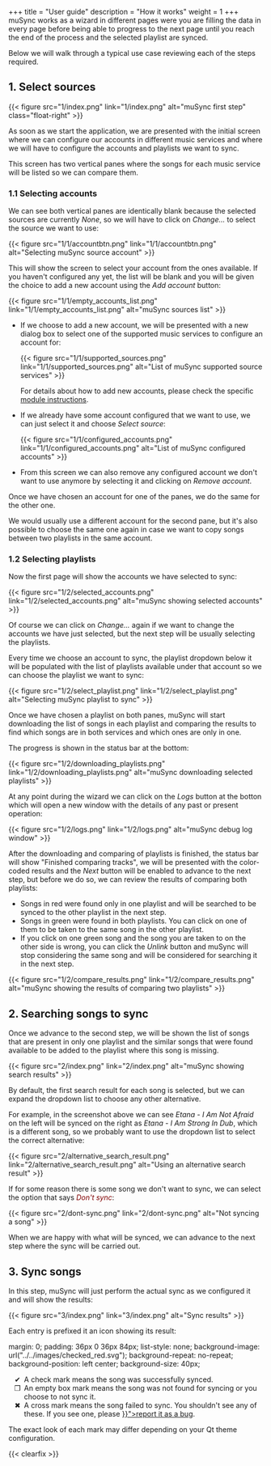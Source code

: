 +++
title = "User guide"
description = "How it works"
weight = 1
+++
muSync works as a wizard in different pages were you are filling the data in every page before being able to progress to the next page until you reach the end of the process and the selected playlist are synced.

Below we will walk through a typical use case reviewing each of the steps required.

## 1. Select sources

{{< figure src="1/index.png" link="1/index.png" alt="muSync first step" class="float-right" >}}

As soon as we start the application, we are presented with the initial screen where we can configure our accounts in different music services and where we will have to configure the accounts and playlists we want to sync.

This screen has two vertical panes where the songs for each music service will be listed so we can compare them.

### 1.1 Selecting accounts

We can see both vertical panes are identically blank because the selected sources are currently _None_, so we will have to click on _Change..._ to select the source we want to use:

{{< figure src="1/1/accountbtn.png" link="1/1/accountbtn.png" alt="Selecting muSync source account" >}}

This will show the screen to select your account from the ones available. If you haven't configured any yet, the list will be blank and you will be given the choice to add a new account using the _Add account_ button:

{{< figure src="1/1/empty_accounts_list.png" link="1/1/empty_accounts_list.png" alt="muSync sources list" >}}

* If we choose to add a new account, we will be presented with a new dialog box to select one of the supported music services to configure an account for:

  {{< figure src="1/1/supported_sources.png" link="1/1/supported_sources.png" alt="List of muSync supported source services" >}}

  For details about how to add new accounts, please check the specific [module instructions](modules).

* If we already have some account configured that we want to use, we can just select it and choose _Select source_:

  {{< figure src="1/1/configured_accounts.png" link="1/1/configured_accounts.png" alt="List of muSync configured accounts" >}}

* From this screen we can also remove any configured account we don't want to use anymore by selecting it and clicking on _Remove account_.

Once we have chosen an account for one of the panes, we do the same for the other one.

We would usually use a different account for the second pane, but it's also possible to choose the same one again in case we want to copy songs between two playlists in the same account.

### 1.2 Selecting playlists

Now the first page will show the accounts we have selected to sync:

{{< figure src="1/2/selected_accounts.png" link="1/2/selected_accounts.png" alt="muSync showing selected accounts" >}}

Of course we can click on _Change..._ again if we want to change the accounts we have just selected, but the next step will be usually selecting the playlists.

Every time we choose an account to sync, the playlist dropdown below it will be populated with the list of playlists available under that account so we can choose the playlist we want to sync:

{{< figure src="1/2/select_playlist.png" link="1/2/select_playlist.png" alt="Selecting muSync playlist to sync" >}}

Once we have chosen a playlist on both panes, muSync will start downloading the list of songs in each playlist and comparing the results to find which songs are in both services and which ones are only in one.

The progress is shown in the status bar at the bottom:

{{< figure src="1/2/downloading_playlists.png" link="1/2/downloading_playlists.png" alt="muSync downloading selected playlists" >}}

At any point during the wizard we can click on the _Logs_ button at the botton which will open a new window with the details of any past or present operation:

{{< figure src="1/2/logs.png" link="1/2/logs.png" alt="muSync debug log window" >}}

After the downloading and comparing of playlists is finished, the status bar will show "Finished comparing tracks", we will be presented with the color-coded results and the _Next_ button will be enabled to advance to the next step, but before we do so, we can review the results of comparing both playlists:

* Songs in red were found only in one playlist and will be searched to be synced to the other playlist in the next step.
* Songs in green were found in both playlists. You can click on one of them to be taken to the same song in the other playlist.
* If you click on one green song and the song you are taken to on the other side is wrong, you can click the _Unlink_ button and muSync will stop considering the same song and will be considered for searching it in the next step.

{{< figure src="1/2/compare_results.png" link="1/2/compare_results.png" alt="muSync showing the results of comparing two playlists" >}}

## 2. Searching songs to sync

Once we advance to the second step, we will be shown the list of songs that are present in only one playlist and the similar songs that were found available to be added to the playlist where this song is missing.

{{< figure src="2/index.png" link="2/index.png" alt="muSync showing search results" >}}

By default, the first search result for each song is selected, but we can expand the dropdown list to choose any other alternative.

For example, in the screenshot above we can see _Etana - I Am Not Afraid_ on the left will be synced on the right as _Etana - I Am Strong In Dub_, which is a different song, so we probably want to use the dropdown list to select the correct alternative:

{{< figure src="2/alternative_search_result.png" link="2/alternative_search_result.png" alt="Using an alternative search result" >}}

If for some reason there is some song we don't want to sync, we can select the option that says _<span style="color:rgb(127,0,0)">Don't sync</span>_:

{{< figure src="2/dont-sync.png" link="2/dont-sync.png" alt="Not syncing a song" >}}

When we are happy with what will be synced, we can advance to the next step where the sync will be carried out.

## 3. Sync songs

In this step, muSync will just perform the actual sync as we configured it and will show the results:

{{< figure src="3/index.png" link="3/index.png" alt="Sync results" >}}

Each entry is prefixed it an icon showing its result: 

margin: 0;
	padding: 36px 0 36px 84px;
	list-style: none;
	background-image: url("../../images/checked_red.svg");
	background-repeat: no-repeat;
	background-position: left center;
	background-size: 40px;

<ul>
<li style='padding-left: 0.5em; list-style-type: "✔"'>A check mark means the song was successfully synced.</li>
<li style='padding-left: 0.5em; list-style-type: "❒"'>An empty box mark means the song was not found for syncing or you choose to not sync it.</li>
<li style='padding-left: 0.5em; list-style-type: "✖"'>A cross mark means the song failed to sync. You shouldn't see any of these. If you see one, please <a href="{{< relref "bug-report" >}}">report it as a bug</a>.</li>
</ul>

The exact look of each mark may differ depending on your Qt theme configuration.

{{< clearfix >}}
